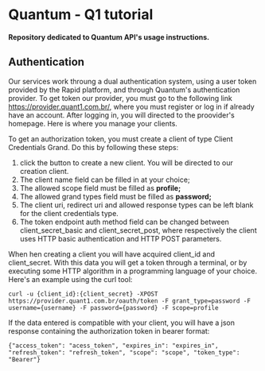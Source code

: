 # Quantum - Q1 tutorial

#### Repository dedicated to Quantum API's usage instructions.

## Authentication

Our services work throung a dual authentication system, using a user token provided by the Rapid platform, and through Quantum's authentication provider. To get token our provider, you must go to the following link <https://provider.quant1.com.br/>, where you must register or log in if already have an account. After logging in, you will directed to the proovider's homepage. Here is where you manage your clients. 

To get an authorization token, you must create a client of type Client Credentials Grand. Do this by following these steps:

1. click the button to create a new client. You will be directed to our creation client.
2. The client name field can be filled in at your choice;
3. The allowed scope field must be filled as **profile;**
4. The allowed grand types field must be filled as **password;**
5. The client uri, redirect uri and allowed response types can be left blank for the client credentials type.
6. The token endpoint auth method field can be changed between client_secret_basic and client_secret_post, where respectively the client uses HTTP basic authentication and HTTP POST parameters.

When hen creating a client you will have acquired client_id and client_secret. With this data you will get a token through a terminal, or by executing some HTTP algorithm in a programming language of your choice. Here's an example using the curl tool:

```
curl -u {client_id}:{client_secret} -XPOST https://provider.quant1.com.br/oauth/token -F grant_type=password -F username={username} -F password={password} -F scope=profile
```

If the data entered is compatible with your client, you will have a json response containing the authorization token in bearer format:

```
{"access_token": "acess_token", "expires_in": "expires_in", "refresh_token": "refresh_token", "scope": "scope", "token_type": "Bearer"}
```
